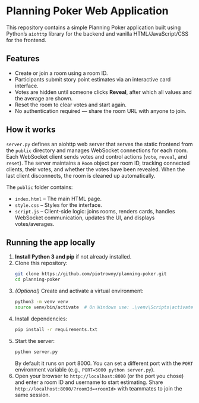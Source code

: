 # Planning Poker Web Application

This repository contains a simple Planning Poker application built using Python’s `aiohttp` library for the backend and vanilla HTML/JavaScript/CSS for the frontend.

## Features

- Create or join a room using a room ID.
- Participants submit story point estimates via an interactive card interface.
- Votes are hidden until someone clicks **Reveal**, after which all values and the average are shown.
- Reset the room to clear votes and start again.
- No authentication required — share the room URL with anyone to join.

## How it works

`server.py` defines an aiohttp web server that serves the static frontend from the `public` directory and manages WebSocket connections for each room. Each WebSocket client sends votes and control actions (`vote`, `reveal`, and `reset`). The server maintains a `Room` object per room ID, tracking connected clients, their votes, and whether the votes have been revealed. When the last client disconnects, the room is cleaned up automatically.

The `public` folder contains:

- `index.html` – The main HTML page.
- `style.css` – Styles for the interface.
- `script.js` – Client-side logic: joins rooms, renders cards, handles WebSocket communication, updates the UI, and displays votes/averages.

## Running the app locally

1. **Install Python 3 and pip** if not already installed.
2. Clone this repository:
   ```bash
   git clone https://github.com/piotrowny/planning-poker.git
   cd planning-poker
   ```
3. *(Optional)* Create and activate a virtual environment:
   ```bash
   python3 -m venv venv
   source venv/bin/activate  # On Windows use: .\venv\Scripts\activate
   ```
4. Install dependencies:
   ```bash
   pip install -r requirements.txt
   ```
5. Start the server:
   ```bash
   python server.py
   ```
   By default it runs on port 8000. You can set a different port with the `PORT` environment variable (e.g., `PORT=5000 python server.py`).
6. Open your browser to `http://localhost:8000` (or the port you chose) and enter a room ID and username to start estimating. Share `http://localhost:8000/?roomId=<roomId>` with teammates to join the same session.
